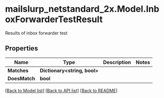 # mailslurp_netstandard_2x.Model.InboxForwarderTestResult
Results of inbox forwarder test

## Properties

Name | Type | Description | Notes
------------ | ------------- | ------------- | -------------
**Matches** | **Dictionary&lt;string, bool&gt;** |  | 
**DoesMatch** | **bool** |  | 

[[Back to Model list]](../README#documentation-for-models) [[Back to API list]](../README#documentation-for-api-endpoints) [[Back to README]](../README)

